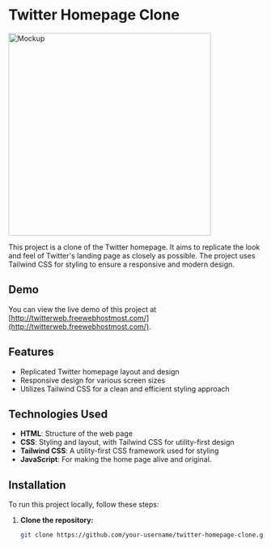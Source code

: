 # Twitter Homepage Clone

<img src="https://twitterweb.freewebhostmost.com/twitterclone.png" alt="Mockup" width="400">

This project is a clone of the Twitter homepage. It aims to replicate the look and feel of Twitter's landing page as closely as possible. The project uses Tailwind CSS for styling to ensure a responsive and modern design.

## Demo

You can view the live demo of this project at [http://twitterweb.freewebhostmost.com/](http://twitterweb.freewebhostmost.com/).

## Features

- Replicated Twitter homepage layout and design
- Responsive design for various screen sizes
- Utilizes Tailwind CSS for a clean and efficient styling approach

## Technologies Used

- **HTML**: Structure of the web page
- **CSS**: Styling and layout, with Tailwind CSS for utility-first design
- **Tailwind CSS**: A utility-first CSS framework used for styling
- **JavaScript**: For making the home page alive and original.

## Installation

To run this project locally, follow these steps:

1. **Clone the repository:**

   ```bash
   git clone https://github.com/your-username/twitter-homepage-clone.git
